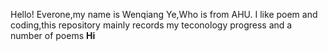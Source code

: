 Hello! Everone,my name is Wenqiang Ye,Who is from AHU. I like poem and coding,this repository mainly records my teconology progress and a number of poems
**Hi**
